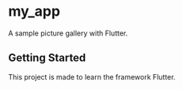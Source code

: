# my_app

A sample picture gallery with Flutter.

## Getting Started

This project is made to learn the framework Flutter.

